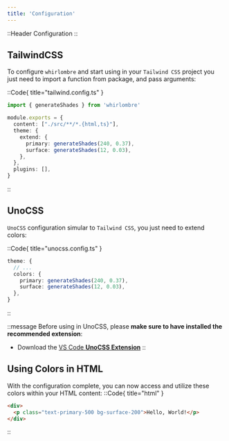 ```yaml
---
title: 'Configuration'
---
```


::Header
Configuration
::

## TailwindCSS

To configure `whirlombre` and start using in your `Tailwind CSS` project you just need to import a function from package, and pass arguments:

::Code{ title="tailwind.config.ts" }
```ts
import { generateShades } from 'whirlombre'

module.exports = {
  content: ["./src/**/*.{html,ts}"],
  theme: {
    extend: {
      primary: generateShades(240, 0.37),
      surface: generateShades(12, 0.03),
    },
  },
  plugins: [],
}
```
::

## UnoCSS

`UnoCSS` configuration simular to `Tailwind CSS`, you just need to extend colors:

::Code{ title="unocss.config.ts" }
``` ts
theme: {
  // ...
  colors: {
    primary: generateShades(240, 0.37),
    surface: generateShades(12, 0.03),
  },
}
```
::

::message
Before using in UnoCSS, please **make sure to have installed the recommended extension**:
* Download the [VS Code **UnoCSS Extension**](https://marketplace.visualstudio.com/items?itemName=antfu.unocss)
::

## Using Colors in HTML

With the configuration complete, you can now access and utilize these colors within your HTML content:
::Code{ title="html" }
```html
<div>
  <p class="text-primary-500 bg-surface-200">Hello, World!</p>
</div>
```
::
